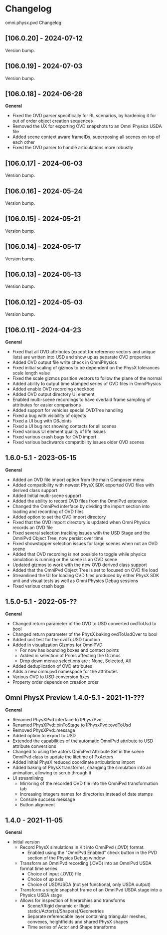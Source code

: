 # Changelog
omni.physx.pvd Changelog

## [106.0.20] - 2024-07-12
Version bump.

## [106.0.19] - 2024-07-03
Version bump.

## [106.0.18] - 2024-06-28

**General**

- Fixed the OVD parser specifically for RL scenarios, by hardening it for out of order object creation sequences
- Removed the UX for exporting OVD snapshots to an Omni Physics USDA file
- Added scene context aware frameIDs, superposing all scenes on top of each other
- Fixed the OVD parser to handle articulations more robustly

## [106.0.17] - 2024-06-03
Version bump.

## [106.0.16] - 2024-05-24
Version bump.

## [106.0.15] - 2024-05-21
Version bump.

## [106.0.14] - 2024-05-17
Version bump.

## [106.0.13] - 2024-05-13
Version bump.

## [106.0.12] - 2024-05-03
Version bump.

## [106.0.11] - 2024-04-23

**General**

- Fixed that all OVD attributes (except for reference vectors and unique lists) are written into USD and show up as separate OVD properties
- Added OVD output file write check in OmniPhysics
- Fixed initial scaling of gizmos to be dependent on the PhysX tolerances scale length value
- Fixed the scale gizmos position vectors to follow the plane of the normal
- Added ability to output time stamped series of OVD files in OmniPhysics
- Added enable OVD recording checkbox
- Added OVD output directory UI element
- Enabled multi-scene recordings to have overlaid frame sampling of attributes for easier comparisons
- Added support for vehicles special OVDTree handling
- Fixed a bug with visibility of objects
- Fixed a UI bug with D6Joints
- Fixed a UI bug not showing contacts for all scenes
- Fixed various UI element quality of life issues
- Fixed various crash bugs for OVD import
- Fixed various backwards compatibility issues older OVD scenes

## 1.6.0-5.1 - 2023-05-15

**General**

- Added an OVD file import option from the main Composer menu
- Added compatibility with newest PhysX SDK exported OVD files with derived class support
- Added Initial multi-scene support
- Added the ability to record OVD files from the OmniPvd extension
- Changed the OmniPvd interface by dividing the import section into loading and recording of OVD files
- Added option to set the OVD import directory
- Fixed that the OVD import directory is updated when Omni Physics records an OVD file
- Fixed several selection tracking issues with the USD Stage and the OmniPvd Object Tree, now persist over time
- Fixed showstopper selection issues for large scenes when not an OVD scene
- Added that OVD recording is not possible to toggle while physics simulation is running or the scene is an OVD scene
- Updated gizmos to work with the new OVD derived class support
- Added that the OmniPvd Object Tree is set to focused on OVD file load
- Streamlined the UI for loading OVD files produced by either PhysX SDK unit and visual tests as well as Omni Physics Debug sessions
- Fixed various crash bugs

## 1.5.0-5.1 - 2022-05-??

**General**

- Changed return parameter of the OVD to USD converted ovdToUsd to bool
- Changed return parameter of the PhysX baking ovdToUsdOver to bool
- Added unit test for the ovdToUSD function
- Added in visualization Gizmos for OmniPVD
  - For now has bounding boxes and contact points
  - Added in selection of Prims affecting the Gizmos
  - Drop down menue selections are : None, Selected, All
- Added deduplication of OVD attributes
- Adds a new omni.pvd namespace for the attributes
- Various OVD to USD conversion fixes
- Property order depends on creation order

## Omni PhysX Preview 1.4.0-5.1 - 2021-11-???

**General**

- Renamed PhysXPvd interface to IPhysxPvd
- Renamed PhysXPvd::binToStage to IPhysxPvd::ovdToUsd
- Removed PhysXPvd::message
- Added option to export to USD
- Extended the capabilities of the automatic OmniPvd attribute to USD attribute conversions
- Changed to using the actors OmniPvd Attribute Set in the scene OmniPvd class to update the lifetime of PxActors
- Added initial PhysX reduced coordinate articulations import
- Added baking of PhysX transforms, changing the simulation into an animation, allowing to scrub through it
- UI streamlining
    - Mirroring of the recorded OVD file into the OmniPvd transformation tab
    - Increasing integers names for directories instead of date stamps
    - Console success message
    - Button alignment

## 1.4.0 - 2021-11-05

**General**

- Initial version
    - Record PhysX simulations in Kit into OmniPvd (.OVD) format.
        - Enabled using the "OmniPvd Enabled" check button in the PVD section of the Physics Debug window
    - Transform an OmniPvd recording (.OVD) into an OmniPvd USDA format time series
        - Choice of input (.OVD) file
        - Choice of up axis
        - Choice of USD/USDA (not yet functional, only USDA output)
    - Transform a single snapshot frame of an OmniPvd USDA stage into a Physics USDA stage
    - Allows for inspection of hierarchies and transforms
        - Scene/(Rigid dynamic or Rigid static)/Actor(s)/Shape(s)/Geometries
        - Separate referencable layer containing triangular meshes, convexes, heightfields and shared PhysX shapes
        - Time series of Actor and Shape transforms    